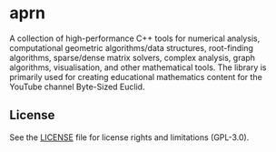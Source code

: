 # aprn

A collection of high-performance C++ tools for numerical analysis, computational geometric algorithms/data structures, root-finding algorithms, sparse/dense matrix solvers, complex analysis, graph algorithms, visualisation, and other mathematical tools. The library is primarily used for creating educational mathematics content for the YouTube channel Byte-Sized Euclid.

## License

See the [LICENSE](LICENSE.md) file for license rights and limitations (GPL-3.0).

